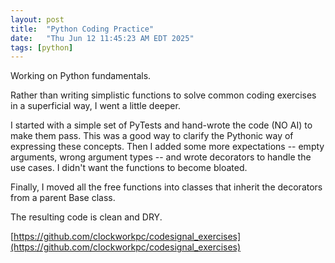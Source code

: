 ```yaml
---
layout: post
title:  "Python Coding Practice"
date:   "Thu Jun 12 11:45:23 AM EDT 2025"
tags: [python]
---
```

Working on Python fundamentals.

Rather than writing simplistic functions to solve common coding exercises in a superficial way, I went a little deeper.

I started with a simple set of PyTests and hand-wrote the code (NO AI) to make them pass.  This was a good way to clarify the Pythonic way of expressing these concepts.
Then I added some more expectations -- empty arguments, wrong argument types -- and wrote decorators to handle the use cases.  I didn't want the functions to become bloated.

Finally, I moved all the free functions into classes that inherit the decorators from a parent Base class.

The resulting code is clean and DRY.

[https://github.com/clockworkpc/codesignal_exercises](https://github.com/clockworkpc/codesignal_exercises)
